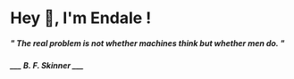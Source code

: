 <h1 title="head"> Hey 👋, I'm Endale !</h1>

**<h5><i>" The real problem is not whether machines think but whether men do. "</i></h5>**

*<b>___ B. F. Skinner ___</b>*
